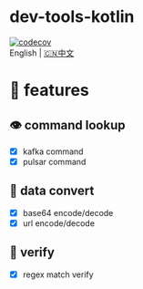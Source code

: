 # dev-tools-kotlin
[![codecov](https://codecov.io/gh/paashzj/dev-tools-kotlin/branch/main/graph/badge.svg?token=155QKNN7MQ)](https://codecov.io/gh/paashzj/dev-tools-kotlin)
<br/>
English | [🇨🇳中文](README_ZH.md)
# 🚀 features
## 👁️ command lookup
- [x] kafka command
- [x] pulsar command
## 🔄 data convert
- [x] base64 encode/decode
- [x] url encode/decode
## 🧐 verify
- [x] regex match verify
